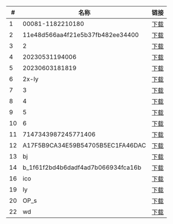 | #   | 名称                        | 链接                      |
| --- | --------------------------- | ------------------------- |
| 1   | 00081-1182210180      | [下载](./00081-1182210180.jpg) |
| 2   | 11e48d566aa4f21e5b37fb482ee34400      | [下载](./11e48d566aa4f21e5b37fb482ee34400.png) |
| 3   | 2      | [下载](./2.jpg) |
| 4   | 20230531194006      | [下载](./20230531194006.jpg) |
| 5   | 20230603181819      | [下载](./20230603181819.jpg) |
| 6   | 2x-ly      | [下载](./2x-ly.png) |
| 7   | 3      | [下载](./3.png) |
| 8   | 4      | [下载](./4.jpg) |
| 9   | 5      | [下载](./5.png) |
| 10   | 6      | [下载](./6.png) |
| 11   | 7147343987245771406      | [下载](./7147343987245771406.png) |
| 12   | A17F5B9CA34E59B54705B5EC1FA46DAC      | [下载](./A17F5B9CA34E59B54705B5EC1FA46DAC.png) |
| 13   | bj      | [下载](./bj.png) |
| 14   | b_1f61f2bd4b6dadf4ad7b066934fca16b      | [下载](./b_1f61f2bd4b6dadf4ad7b066934fca16b.jpg) |
| 16   | ico      | [下载](./ico.png) |
| 19   | ly      | [下载](./ly.png) |
| 20   | OP_s      | [下载](./OP_s.webp) |
| 22   | wd      | [下载](./wd.png) |